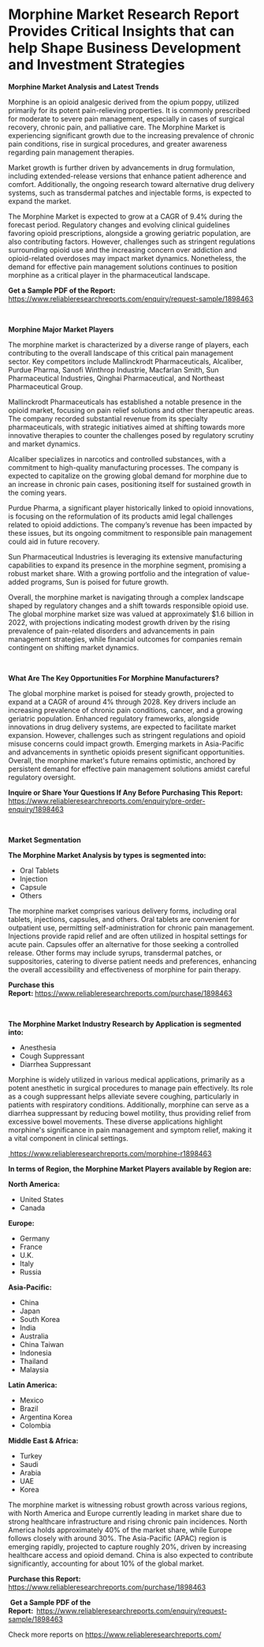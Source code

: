 <p><h1>Morphine Market Research Report Provides Critical Insights that can help Shape Business Development and Investment Strategies</h1></p><p><strong>Morphine Market Analysis and Latest Trends</strong></p>
<p><p>Morphine is an opioid analgesic derived from the opium poppy, utilized primarily for its potent pain-relieving properties. It is commonly prescribed for moderate to severe pain management, especially in cases of surgical recovery, chronic pain, and palliative care. The Morphine Market is experiencing significant growth due to the increasing prevalence of chronic pain conditions, rise in surgical procedures, and greater awareness regarding pain management therapies.</p><p>Market growth is further driven by advancements in drug formulation, including extended-release versions that enhance patient adherence and comfort. Additionally, the ongoing research toward alternative drug delivery systems, such as transdermal patches and injectable forms, is expected to expand the market. </p><p>The Morphine Market is expected to grow at a CAGR of 9.4% during the forecast period. Regulatory changes and evolving clinical guidelines favoring opioid prescriptions, alongside a growing geriatric population, are also contributing factors. However, challenges such as stringent regulations surrounding opioid use and the increasing concern over addiction and opioid-related overdoses may impact market dynamics. Nonetheless, the demand for effective pain management solutions continues to position morphine as a critical player in the pharmaceutical landscape.</p></p>
<p><strong>Get a Sample PDF of the Report:&nbsp;</strong> <a href="https://www.reliableresearchreports.com/enquiry/request-sample/1898463?utm_campaign=3369&utm_medium=2&utm_source=Github&utm_content=ia&utm_term=08032025&utm_id=morphine">https://www.reliableresearchreports.com/enquiry/request-sample/1898463</a></p>
<p>&nbsp;</p>
<p><strong>Morphine Major Market Players</strong></p>
<p><p>The morphine market is characterized by a diverse range of players, each contributing to the overall landscape of this critical pain management sector. Key competitors include Mallinckrodt Pharmaceuticals, Alcaliber, Purdue Pharma, Sanofi Winthrop Industrie, Macfarlan Smith, Sun Pharmaceutical Industries, Qinghai Pharmaceutical, and Northeast Pharmaceutical Group.</p><p>Mallinckrodt Pharmaceuticals has established a notable presence in the opioid market, focusing on pain relief solutions and other therapeutic areas. The company recorded substantial revenue from its specialty pharmaceuticals, with strategic initiatives aimed at shifting towards more innovative therapies to counter the challenges posed by regulatory scrutiny and market dynamics.</p><p>Alcaliber specializes in narcotics and controlled substances, with a commitment to high-quality manufacturing processes. The company is expected to capitalize on the growing global demand for morphine due to an increase in chronic pain cases, positioning itself for sustained growth in the coming years.</p><p>Purdue Pharma, a significant player historically linked to opioid innovations, is focusing on the reformulation of its products amid legal challenges related to opioid addictions. The company’s revenue has been impacted by these issues, but its ongoing commitment to responsible pain management could aid in future recovery.</p><p>Sun Pharmaceutical Industries is leveraging its extensive manufacturing capabilities to expand its presence in the morphine segment, promising a robust market share. With a growing portfolio and the integration of value-added programs, Sun is poised for future growth.</p><p>Overall, the morphine market is navigating through a complex landscape shaped by regulatory changes and a shift towards responsible opioid use. The global morphine market size was valued at approximately $1.6 billion in 2022, with projections indicating modest growth driven by the rising prevalence of pain-related disorders and advancements in pain management strategies, while financial outcomes for companies remain contingent on shifting market dynamics.</p></p>
<p>&nbsp;</p>
<p><strong>What Are The Key Opportunities For Morphine Manufacturers?</strong></p>
<p><p>The global morphine market is poised for steady growth, projected to expand at a CAGR of around 4% through 2028. Key drivers include an increasing prevalence of chronic pain conditions, cancer, and a growing geriatric population. Enhanced regulatory frameworks, alongside innovations in drug delivery systems, are expected to facilitate market expansion. However, challenges such as stringent regulations and opioid misuse concerns could impact growth. Emerging markets in Asia-Pacific and advancements in synthetic opioids present significant opportunities. Overall, the morphine market's future remains optimistic, anchored by persistent demand for effective pain management solutions amidst careful regulatory oversight.</p></p>
<p><strong>Inquire or Share Your Questions If Any Before Purchasing This Report:</strong> <a href="https://www.reliableresearchreports.com/enquiry/pre-order-enquiry/1898463?utm_campaign=3369&utm_medium=2&utm_source=Github&utm_content=ia&utm_term=08032025&utm_id=morphine">https://www.reliableresearchreports.com/enquiry/pre-order-enquiry/1898463</a></p>
<p>&nbsp;</p>
<p><strong>Market Segmentation</strong></p>
<p><strong>The Morphine Market Analysis by types is segmented into:</strong></p>
<p><ul><li>Oral Tablets</li><li>Injection</li><li>Capsule</li><li>Others</li></ul></p>
<p><p>The morphine market comprises various delivery forms, including oral tablets, injections, capsules, and others. Oral tablets are convenient for outpatient use, permitting self-administration for chronic pain management. Injections provide rapid relief and are often utilized in hospital settings for acute pain. Capsules offer an alternative for those seeking a controlled release. Other forms may include syrups, transdermal patches, or suppositories, catering to diverse patient needs and preferences, enhancing the overall accessibility and effectiveness of morphine for pain therapy.</p></p>
<p><strong>Purchase this Report:&nbsp;</strong><a href="https://www.reliableresearchreports.com/purchase/1898463?utm_campaign=3369&utm_medium=2&utm_source=Github&utm_content=ia&utm_term=08032025&utm_id=morphine">https://www.reliableresearchreports.com/purchase/1898463</a></p>
<p>&nbsp;</p>
<p><strong>The Morphine Market Industry Research by Application is segmented into:</strong></p>
<p><ul><li>Anesthesia</li><li>Cough Suppressant</li><li>Diarrhea Suppressant</li></ul></p>
<p><p>Morphine is widely utilized in various medical applications, primarily as a potent anesthetic in surgical procedures to manage pain effectively. Its role as a cough suppressant helps alleviate severe coughing, particularly in patients with respiratory conditions. Additionally, morphine can serve as a diarrhea suppressant by reducing bowel motility, thus providing relief from excessive bowel movements. These diverse applications highlight morphine's significance in pain management and symptom relief, making it a vital component in clinical settings.</p></p>
<p><a href="https://www.reliableresearchreports.com/morphine-r1898463?utm_campaign=3369&utm_medium=2&utm_source=Github&utm_content=ia&utm_term=08032025&utm_id=morphine">&nbsp;https://www.reliableresearchreports.com/morphine-r1898463</a></p>
<p><strong>In terms of Region, the Morphine Market Players available by Region are:</strong></p>
<p>
    <p> <strong> North America: </strong>
        <ul>
            <li>United States</li>
            <li>Canada</li>
        </ul>
        </p> 
    <p> <strong> Europe: </strong>
        <ul>
            <li>Germany</li>
            <li>France</li>
            <li>U.K.</li>
            <li>Italy</li>
            <li>Russia</li>
        </ul>
        </p> 
    <p> <strong> Asia-Pacific: </strong>
        <ul>
            <li>China</li>
            <li>Japan</li>
            <li>South Korea</li>
            <li>India</li>
            <li>Australia</li>
            <li>China Taiwan</li>
            <li>Indonesia</li>
            <li>Thailand</li>
            <li>Malaysia</li>
        </ul>
        </p> 
    <p> <strong> Latin America: </strong>
        <ul>
            <li>Mexico</li>
            <li>Brazil</li>
            <li>Argentina Korea</li>
            <li>Colombia</li>
        </ul>
        </p> 
    <p> <strong> Middle East & Africa: </strong>
        <ul>
            <li>Turkey</li>
            <li>Saudi</li>
            <li>Arabia</li>
            <li>UAE</li>
            <li>Korea</li>
        </ul>
    </p>
    </p>
<p><p>The morphine market is witnessing robust growth across various regions, with North America and Europe currently leading in market share due to strong healthcare infrastructure and rising chronic pain incidences. North America holds approximately 40% of the market share, while Europe follows closely with around 30%. The Asia-Pacific (APAC) region is emerging rapidly, projected to capture roughly 20%, driven by increasing healthcare access and opioid demand. China is also expected to contribute significantly, accounting for about 10% of the global market.</p></p>
<p><strong>Purchase this Report: </strong><a href="https://www.reliableresearchreports.com/purchase/1898463?utm_campaign=3369&utm_medium=2&utm_source=Github&utm_content=ia&utm_term=08032025&utm_id=morphine">https://www.reliableresearchreports.com/purchase/1898463</a></p>
<p>&nbsp;<strong>Get a Sample PDF of the Report:&nbsp;&nbsp;</strong><a href="https://www.reliableresearchreports.com/enquiry/request-sample/1898463?utm_campaign=3369&utm_medium=2&utm_source=Github&utm_content=ia&utm_term=08032025&utm_id=morphine">https://www.reliableresearchreports.com/enquiry/request-sample/1898463</a></p>
<p><strong></strong></p>
<p>Check more reports on <a href="https://www.reliableresearchreports.com/?utm_campaign=3369&utm_medium=2&utm_source=Github&utm_content=ia&utm_term=08032025&utm_id=morphine">https://www.reliableresearchreports.com/</a></p>